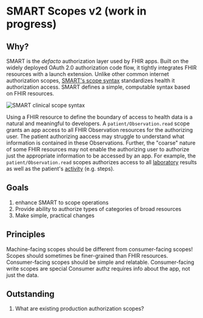 # SMART Scopes v2 (work in progress)


## Why?
SMART is the _defacto_ authorization layer used by FHIR apps. Built on the widely deployed OAuth 2.0 authorization code flow, it tightly integrates FHIR resources with a launch extension. Unlike other common internet authorization scopes, [SMART's scope syntax](http://www.hl7.org/fhir/smart-app-launch/scopes-and-launch-context/index.html#clinical-scope-syntax) standardizes health it authorization access. SMART defines a simple, computable syntax based on FHIR resources. 

![SMART clinical scope syntax](http://www.hl7.org/fhir/smart-app-launch/scopes-and-launch-context/clinical-scope-syntax-diagram.png)

Using a FHIR resource to define the boundary of access to health data is a natural and meaningful to developers. A `patient/Observation.read` scope grants an app access to all FHIR Observation resources for the authorizing user. The patient authorizing aaccess may struggle to understand what information is contained in these Observations. Further, the "coarse" nature of some FHIR resources may not enable the authorizing user to authorize just the appropriate information to be accessed by an app. For example, the `patient/Observation.read` scopes authorizes access to all [laboratory](https://www.hl7.org/fhir/codesystem-observation-category.html#observation-category-laboratory) results as well as the patient's [activity](https://www.hl7.org/fhir/codesystem-observation-category.html#observation-category-activity) (e.g. steps). 

## Goals
1) enhance SMART to scope operations
2) Provide ability to authorize types of categories of broad resources
3) Make simple, practical changes


## Principles
Machine-facing scopes should be different from consumer-facing scopes!
Scopes should sometimes be finer-grained than FHIR resources. 
Consumer-facing scopes should be simple and relatable.
Consumer-facing write scopes are special
Consumer authz requires info about the app, not just the data.


## Outstanding

1) What are existing production authorization scopes? 
